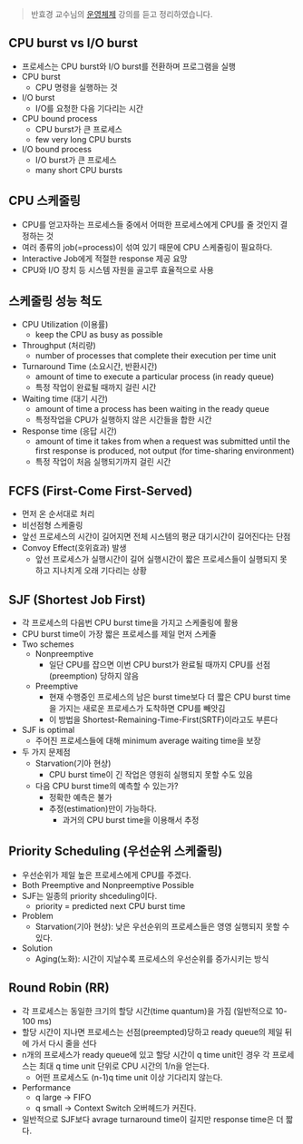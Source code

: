 > 반효경 교수님의 [운영체제](http://www.kocw.net/home/cview.do?cid=3646706b4347ef09) 강의를 듣고 정리하였습니다. 
>



## CPU burst vs I/O burst

- 프로세스는 CPU burst와 I/O burst를 전환하며 프로그램을 실행
- CPU burst
  - CPU 명령을 실행하는 것
- I/O burst
  - I/O를 요청한 다음 기다리는 시간
- CPU bound process
  - CPU burst가 큰 프로세스
  -  few very long CPU bursts
- I/O bound process
  - I/O burst가 큰 프로세스
  -  many short CPU bursts



## CPU 스케줄링

- CPU를 얻고자하는 프로세스들 중에서 어떠한 프로세스에게 CPU를 줄 것인지 결정하는 것
- 여러 종류의 job(=process)이 섞여 있기 때문에 CPU 스케줄링이 필요하다.
- Interactive Job에게 적절한 response 제공 요망
- CPU와 I/O 장치 등 시스템 자원을 골고루 효율적으로 사용



## 스케줄링 성능 척도

- CPU Utilization (이용률)
  - keep the CPU as busy as possible
- Throughput (처리량)
  - number of processes that complete their execution per time unit
- Turnaround Time (소요시간, 반환시간)
  - amount of time to execute a particular process (in ready queue)
  - 특정 작업이 완료될 때까지 걸린 시간 
- Waiting time (대기 시간)
  - amount of time a process has been waiting in the ready queue
  - 특정작업을 CPU가 실행하지 않은 시간들을 합한 시간
- Response time (응답 시간)
  - amount of time it takes from when a request was submitted until the first response is produced, not output (for time-sharing environment)
  - 특정 작업이 처음 실행되기까지 걸린 시간



## FCFS (First-Come First-Served)

- 먼저 온 순서대로 처리
- 비선점형 스케줄링
- 앞선 프로세스의 시간이 길어지면 전체 시스템의 평균 대기시간이 길어진다는 단점
- Convoy Effect(호위효과) 발생
  - 앞선 프로세스가 실행시간이 길어 실행시간이 짧은 프로세스들이 실행되지 못하고 지나치게 오래 기다리는 상황



## SJF (Shortest Job First)

- 각 프로세스의 다음번 CPU burst time을 가지고 스케줄링에 활용
- CPU burst time이 가장 짧은 프로세스를 제일 먼저 스케줄
- Two schemes
  - Nonpreemptive
    - 일단 CPU를 잡으면 이번 CPU burst가 완료될 때까지 CPU를 선점(preemption) 당하지 않음
  - Preemptive
    - 현재 수행중인 프로세스의 남은 burst time보다 더 짧은 CPU burst time을 가지는 새로운 프로세스가 도착하면 CPU를 빼앗김
    - 이 방법을 Shortest-Remaining-Time-First(SRTF)이라고도 부른다
- SJF is optimal
  - 주어진 프로세스들에 대해 minimum average waiting time을 보장
- 두 가지 문제점
  - Starvation(기아 현상)
    - CPU burst time이 긴 작업은 영원히 실행되지 못할 수도 있음
  - 다음 CPU burst time의 예측할 수 있는가?
    - 정확한 예측은 불가
    - 추정(estimation)만이 가능하다.
      - 과거의 CPU burst time을 이용해서 추정



## Priority Scheduling (우선순위 스케줄링)

- 우선순위가 제일 높은 프로세스에게 CPU를 주겠다.
- Both Preemptive and Nonpreemptive Possible
- SJF는 일종의 priority shceduling이다.
  - priority = predicted next CPU burst time
- Problem
  - Starvation(기아 현상): 낮은 우선순위의 프로세스들은 영영 실행되지 못할 수 있다.
- Solution
  - Aging(노화): 시간이 지날수록 프로세스의 우선순위를 증가시키는 방식



## Round Robin (RR)

- 각 프로세스는 동일한 크기의 할당 시간(time quantum)을 가짐 (일반적으로 10-100 ms)
- 할당 시간이 지나면 프로세스는 선점(preempted)당하고 ready queue의 제일 뒤에 가서 다시 줄을 선다
- n개의 프로세스가 ready queue에 있고 할당 시간이 q time unit인 경우 각 프로세스는 최대 q time unit 단위로 CPU 시간의 1/n을 얻는다.
  - 어떤 프로세스도 (n-1)q time unit 이상 기다리지 않는다.
- Performance
  - q large -> FIFO
  - q small -> Context Switch 오버헤드가 커진다.
- 일반적으로 SJF보다 avrage turnaround time이 길지만 response time은 더 짧다.
